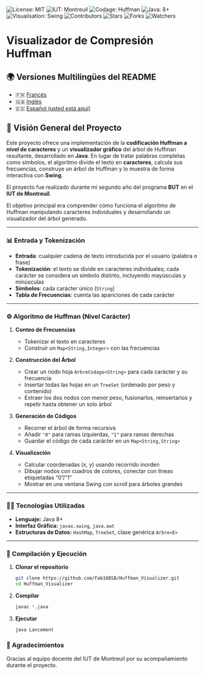 ![License: MIT](https://img.shields.io/badge/Licence-MIT-green)
![IUT: Montreuil](https://img.shields.io/badge/IUT-Montreuil-red)
![Codage: Huffman](https://img.shields.io/badge/Codage-Huffman-purple)
![Java: 8+](https://img.shields.io/badge/Java-8%2B-brightgreen)
![Visualisation: Swing](https://img.shields.io/badge/Visualisation-Swing-yellow)
![Contributors](https://img.shields.io/badge/Contributors-1-orange)
![Stars](https://img.shields.io/github/stars/Fab16BSB/Huffman_Visualizer?color=orange)
![Forks](https://img.shields.io/github/forks/Fab16BSB/Huffman_Visualizer?color=orange)
![Watchers](https://img.shields.io/github/watchers/Fab16BSB/Huffman_Visualizer?color=orange)

# Visualizador de Compresión Huffman

## 🌍 Versiones Multilingües del README

- 🇫🇷 [Francés](./README.fr.md)  
- 🇬🇧 [Inglés](./README.md)  
- 🇪🇸 [Español (usted está aquí)](#)  

## 📘 Visión General del Proyecto

Este proyecto ofrece una implementación de la **codificación Huffman a nivel de caracteres** y un **visualizador gráfico** del árbol de Huffman resultante, desarrollado en **Java**. En lugar de tratar palabras completas como símbolos, el algoritmo divide el texto en **caracteres**, calcula sus frecuencias, construye un árbol de Huffman y lo muestra de forma interactiva con **Swing**.

El proyecto fue realizado durante mi segundo año del programa **BUT** en el **IUT de Montreuil**.

El objetivo principal era comprender cómo funciona el algoritmo de Huffman manipulando caracteres individuales y desarrollando un visualizador del árbol generado.

---

### 📊 Entrada y Tokenización

- **Entrada**: cualquier cadena de texto introducida por el usuario (palabra o frase)  
- **Tokenización**: el texto se divide en caracteres individuales; cada carácter se considera un símbolo distinto, incluyendo mayúsculas y minúsculas  
- **Símbolos**: cada carácter único (`String`)  
- **Tabla de Frecuencias**: cuenta las apariciones de cada carácter  

---

### ⚙️ Algoritmo de Huffman (Nivel Carácter)

1. **Conteo de Frecuencias**  
   - Tokenizar el texto en caracteres  
   - Construir un `Map<String,Integer>` con las frecuencias  

2. **Construcción del Árbol**  
   - Crear un nodo hoja `ArbreCodage<String>` para cada carácter y su frecuencia  
   - Insertar todas las hojas en un `TreeSet` (ordenado por peso y contenido)  
   - Extraer los dos nodos con menor peso, fusionarlos, reinsertarlos y repetir hasta obtener un solo árbol  

3. **Generación de Códigos**  
   - Recorrer el árbol de forma recursiva  
   - Añadir `"0"` para ramas izquierdas, `"1"` para ramas derechas  
   - Guardar el código de cada carácter en un `Map<String,String>`  

4. **Visualización**  
   - Calcular coordenadas (x, y) usando recorrido inorden  
   - Dibujar nodos con cuadros de colores, conectar con líneas etiquetadas “0”/“1”  
   - Mostrar en una ventana Swing con scroll para árboles grandes  

---

### 🧑‍💻 Tecnologías Utilizadas

- **Lenguaje:** Java 8+  
- **Interfaz Gráfica:** `javax.swing`, `java.awt`  
- **Estructuras de Datos:** `HashMap`, `TreeSet`, clase genérica `Arbre<E>`  

---

### 📝 Compilación y Ejecución

1. **Clonar el repositorio**  
   ```bash
   git clone https://github.com/Fab16BSB/Huffman_Visualizer.git
   cd Huffman_Visualizer
   ```

2. **Compilar**
   ```bash
   javac *.java
   ```

3. **Ejecutar**
   ```bash
   java Lancement
   ```

### 🙌 Agradecimientos
Gracias al equipo docente del IUT de Montreuil por su acompañamiento durante el proyecto.
